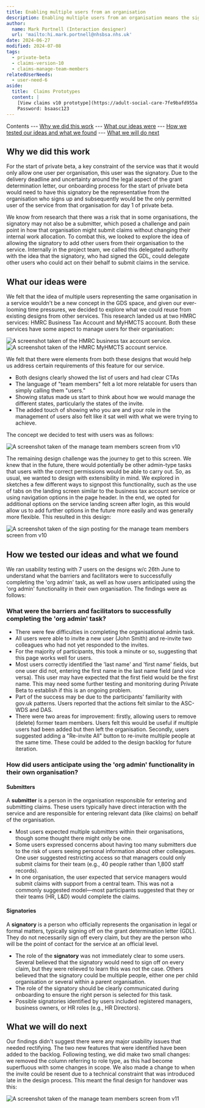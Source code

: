 ```yaml
---
title: Enabling multiple users from an organisation
description: Enabling multiple users from an organisation means the signatory doesn't have to be the only submitter.  
author:
  name: Mark Portnell (Interaction designer)
  url: 'mailto:hi.mark.portnell@nhsbsa.nhs.uk'
date: 2024-06-27
modified: 2024-07-08
tags:
  - private-beta
  - claims-version-10
  - claims-manage-team-members
relatedUserNeeds:
  - user-need-6
aside:
  title:  Claims Prototypes
  content: |
    [View claims v10 prototype](https://adult-social-care-7fe9bafd955a.herokuapp.com/claims/prototypes/design/v10/) 
    Password: bsaasc123
---
```


Contents
--- [Why we did this work](#why-we-did-this-work)
--- [What our ideas were](#what-our-ideas-were)
--- [How we tested our ideas and what we found](#how-we-tested-our-ideas-and-what-we-found)
--- [What we will do next](#what-we-will-do-next)

## Why we did this work

For the start of private beta, a key constraint of the service was that it would only allow one user per organisation, this user was the signatory. Due to the delivery deadline and uncertainty around the legal aspect of the grant determination letter, our onboarding process for the start of private beta would need to have this signatory be the representative from the organisation who signs up and subsequently would be the only permitted user of the service from that organisation for day 1 of private beta. 

We know from research that there was a risk that in some organisations, the signatory may not also be a submitter, which posed a challenge and pain point in how that organisation might submit claims without changing their internal work allocation. To combat this, we looked to explore the idea of allowing the signatory to add other users from their organisation to the service. Internally in the project team, we called this delegated authority with the idea that the signatory, who had signed the GDL, could delegate other users who could act on their behalf to submit claims in the service.

## What our ideas were
We felt that the idea of multiple users representing the same organisation in a service wouldn't be a new concept in the GDS space, and given our ever-looming time pressures, we decided to explore what we could reuse from existing designs from other services. This research landed us at two HMRC services: HMRC Business Tax Account and MyHMCTS account. Both these services have some aspect to manage users for their organisation:

![A screenshot taken of the HMRC business tax account service.](business-tax-account.jpg "HMRC Business tax account")
![A screenshot taken of the HMRC MyHMCTS account service.](my-HMCTS-account.jpg "HMRC MyHMCTS account")

We felt that there were elements from both these designs that would help us address certain requirements of this feature for our service. 
- Both designs clearly showed the list of users and had clear CTAs
- The language of "team members" felt a lot more relatable for users than simply calling them "users."
- Showing status made us start to think about how we would manage the different states, particularly the states of the invite.
- The added touch of showing who you are and your role in the management of users also felt like it sat well with what we were trying to achieve.

The concept we decided to test with users was as follows:

![A screenshot taken of the manage team members screen from v10](v10-org-admin.png "v10 of the manage team members screen")

The remaining design challenge was the journey to get to this screen. We knew that in the future, there would potentially be other admin-type tasks that users with the correct permissions would be able to carry out. So, as usual, we wanted to design with extensibility in mind. We explored in sketches a few different ways to signpost this functionality, such as the use of tabs on the landing screen similar to the business tax account service or using navigation options in the page header. In the end, we opted for additional options on the service landing screen after login, as this would allow us to add further options in the future more easily and was generally more flexible. This resulted in this design:

![A screenshot taken of the sign posting for the manage team members screen from v10](org-admin-signposting.png "v10 showing the signposting screen")

## How we tested our ideas and what we found
We ran usability testing with 7 users on the designs w/c 26th June to understand what the barriers and facilitators were to successfully completing the 'org admin' task, as well as how users anticipated using the 'org admin' functionality in their own organisation. The findings were as follows:

### What were the barriers and facilitators to successfully completing the 'org admin' task?
- There were few difficulties in completing the organisational admin task.
- All users were able to invite a new user (John Smith) and re-invite two colleagues who had not yet responded to the invites.
- For the majority of participants, this took a minute or so, suggesting that this page works well for users.
- Most users correctly identified the 'last name' and 'first name' fields, but one user did not, entering the first name in the last name field (and vice versa). This user may have expected that the first field would be the first name. This may need some further testing and monitoring during Private Beta to establish if this is an ongoing problem.
- Part of the success may be due to the participants' familiarity with gov.uk patterns. Users reported that the actions felt similar to the ASC-WDS and DAS.
- There were two areas for improvement: firstly, allowing users to remove (delete) former team members. Users felt this would be useful if multiple users had been added but then left the organisation. Secondly, users suggested adding a "Re-invite All" button to re-invite multiple people at the same time. These could be added to the design backlog for future iteration.

### How did users anticipate using the 'org admin' functionality in their own organisation?

#### Submitters
A **submitter** is a person in the organisation responsible for entering and submitting claims. These users typically have direct interaction with the service and are responsible for entering relevant data (like claims) on behalf of the organisation.

- Most users expected multiple submitters within their organisations, though some thought there might only be one.
- Some users expressed concerns about having too many submitters due to the risk of users seeing personal information about other colleagues. One user suggested restricting access so that managers could only submit claims for their team (e.g., 40 people rather than 1,800 staff records).
- In one organisation, the user expected that service managers would submit claims with support from a central team. This was not a commonly suggested model—most participants suggested that they or their teams (HR, L&D) would complete the claims.

#### Signatories
A **signatory** is a person who officially represents the organisation in legal or formal matters, typically signing off on the grant determination letter (GDL). They do not necessarily sign off every claim, but they are the person who will be the point of contact for the service at an official level.

- The role of the **signatory** was not immediately clear to some users. Several believed that the signatory would need to sign off on every claim, but they were relieved to learn this was not the case. Others believed that the signatory could be multiple people, either one per child organisation or several within a parent organisation.
- The role of the signatory should be clearly communicated during onboarding to ensure the right person is selected for this task.
- Possible signatories identified by users included registered managers, business owners, or HR roles (e.g., HR Directors).

## What we will do next
Our findings didn't suggest there were any major usability issues that needed rectifying. The two new features that were identified have been added to the backlog. Following testing, we did make two small changes: we removed the column referring to role type, as this had become superfluous with some changes in scope. We also made a change to when the invite could be resent due to a technical constraint that was introduced late in the design process. This meant the final design for handover was this:

![A screenshot taken of the manage team members screen from v11](v11-org-admin.png "v11 of the manage team members screen")




